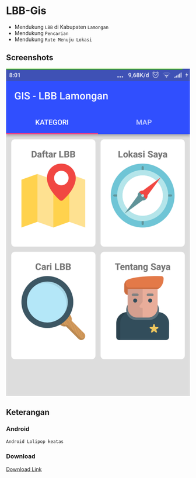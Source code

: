 # LBB-Gis

* Mendukung ``LBB`` di Kabupaten ``Lamongan`` 
* Mendukung ``Pencarian``
* Mendukung ``Rute Menuju Lokasi``

## Screenshots

![](/sc/1.png)

## Keterangan

### Android

```
Android Lolipop keatas
```
### Download

[Download Link](/Comaruddin.apk)

